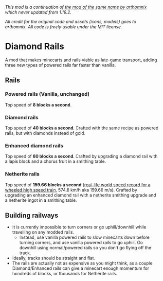 _This mod is a continuation of [the mod of the same name by arthomnix](https://modrinth.com/mod/diamond-rails) which never updated from 1.19.2._

_All credit for the original code and assets (icons, models) goes to arthomnix. All code is freely usable under the MIT license._


# Diamond Rails
A mod that makes minecarts and rails viable as late-game transport, adding three new types of powered rails far faster than vanilla.

## Rails
### Powered rails (Vanilla, unchanged)
Top speed of **8 blocks a second**.
### Diamond rails
Top speed of **40 blocks a second**.
Crafted with the same recipe as powered rails, but with diamonds instead of gold.
### Enhanced diamond rails
Top speed of **80 blocks a second**.
Crafted by upgrading a diamond rail with a lapis block and a chorus fruit in a smithing table.
### Netherite rails
Top speed of **159.66 blocks a second** ([real-life world speed record for a wheeled high speed train](https://en.wikipedia.org/wiki/Railway_speed_record#Conventional_wheeled), 574.8 km/h aka 159.66 m/s).
Crafted by upgrading an enhanced diamond rail with a netherite smithing upgrade and a netherite ingot in a smithing table.

## Building railways
- It is currently impossible to turn corners or go uphill/downhill while travelling on any modded rails. 
  - Instead, use vanilla powered rails to slow minecarts down before turning corners, and use vanilla powered rails to go uphill. Go downhill using normal/powered rails so you don't go flying off the track.
- Ideally, tracks should be straight and flat.
- The rails are actually not as expensive as you might think, as a couple Diamond/Enhanced rails can give a minecart enough momentum for hundreds of blocks, or thousands for Netherite rails.
